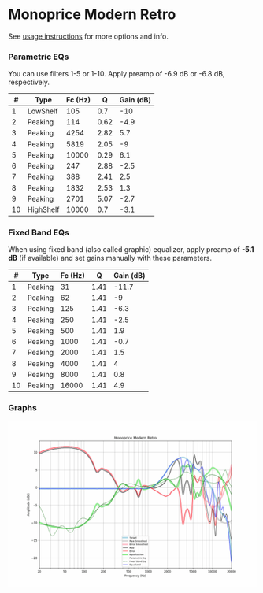 # Monoprice Modern Retro
See [usage instructions](https://github.com/jaakkopasanen/AutoEq#usage) for more options and info.

### Parametric EQs
You can use filters 1-5 or 1-10. Apply preamp of -6.9 dB or -6.8 dB, respectively.

|   # | Type      |   Fc (Hz) |    Q |   Gain (dB) |
|-----|-----------|-----------|------|-------------|
|   1 | LowShelf  |       105 | 0.7  |       -10   |
|   2 | Peaking   |       114 | 0.62 |        -4.9 |
|   3 | Peaking   |      4254 | 2.82 |         5.7 |
|   4 | Peaking   |      5819 | 2.05 |        -9   |
|   5 | Peaking   |     10000 | 0.29 |         6.1 |
|   6 | Peaking   |       247 | 2.88 |        -2.5 |
|   7 | Peaking   |       388 | 2.41 |         2.5 |
|   8 | Peaking   |      1832 | 2.53 |         1.3 |
|   9 | Peaking   |      2701 | 5.07 |        -2.7 |
|  10 | HighShelf |     10000 | 0.7  |        -3.1 |

### Fixed Band EQs
When using fixed band (also called graphic) equalizer, apply preamp of **-5.1 dB** (if available) and set gains manually with these parameters.

|   # | Type    |   Fc (Hz) |    Q |   Gain (dB) |
|-----|---------|-----------|------|-------------|
|   1 | Peaking |        31 | 1.41 |       -11.7 |
|   2 | Peaking |        62 | 1.41 |        -9   |
|   3 | Peaking |       125 | 1.41 |        -6.3 |
|   4 | Peaking |       250 | 1.41 |        -2.5 |
|   5 | Peaking |       500 | 1.41 |         1.9 |
|   6 | Peaking |      1000 | 1.41 |        -0.7 |
|   7 | Peaking |      2000 | 1.41 |         1.5 |
|   8 | Peaking |      4000 | 1.41 |         4   |
|   9 | Peaking |      8000 | 1.41 |         0.8 |
|  10 | Peaking |     16000 | 1.41 |         4.9 |

### Graphs
![](./Monoprice%20Modern%20Retro.png)
